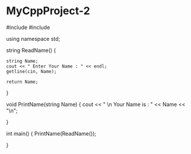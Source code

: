 # MyCppProject-2

#include <iostream>
#include <string>

using namespace std;


string ReadName()
{

	string Name;
	cout << " Enter Your Name : " << endl;
	getline(cin, Name);

	return Name;
}


void PrintName(string Name)
{
	cout << " \n Your Name is : " << Name << "\n";

}

int main()
{
	PrintName(ReadName());
	

}

